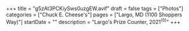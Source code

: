 +++
title = "g5zAt3PCKiySws0uzgEW.avif"
draft = false
tags = ["Photos"]
categories = ["Chuck E. Cheese's"]
pages = ["Largo, MD (1100 Shoppers Way)"]
startDate = ""
description = "Largo's Prize Counter, 2021<sup>(0)</sup>"
+++

